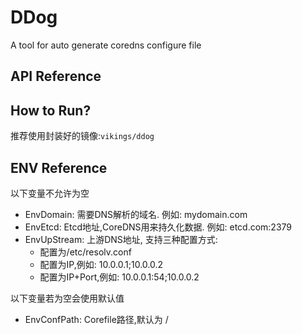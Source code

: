 # DDog
A tool for auto generate coredns configure file

## API Reference

## How to Run?
推荐使用封装好的镜像:`vikings/ddog`

## ENV Reference
以下变量不允许为空
- EnvDomain: 需要DNS解析的域名. 例如: mydomain.com
- EnvEtcd: Etcd地址,CoreDNS用来持久化数据. 例如: etcd.com:2379
- EnvUpStream: 上游DNS地址, 支持三种配置方式:
   * 配置为/etc/resolv.conf
   * 配置为IP,例如: 10.0.0.1;10.0.0.2
   * 配置为IP+Port,例如: 10.0.0.1:54;10.0.0.2
   
以下变量若为空会使用默认值
- EnvConfPath: Corefile路径,默认为 /